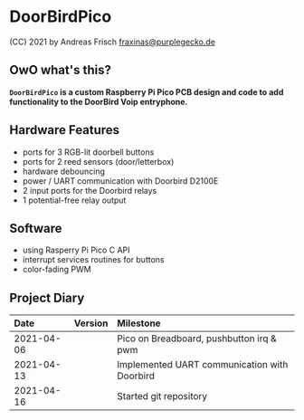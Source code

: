 # DoorBirdPico

(CC) 2021 by Andreas Frisch <fraxinas@purplegecko.de>

## OwO what's this?
**`DoorBirdPico` is a custom Raspberry Pi Pico PCB design and code to add functionality to the DoorBird Voip entryphone.**

## Hardware Features
* ports for 3 RGB-lit doorbell buttons
* ports for 2 reed sensors (door/letterbox)
* hardware debouncing
* power / UART communication with Doorbird D2100E
* 2 input ports for the Doorbird relays
* 1 potential-free relay output

## Software
* using Rasperry Pi Pico C API
* interrupt services routines for buttons
* color-fading PWM

## Project Diary
| Date       | Version | Milestone                                       |
| :--------- | :------ | :---------------------------------------------- |
| 2021-04-06 |         | Pico on Breadboard, pushbutton irq & pwm        | 
| 2021-04-13 |         | Implemented UART communication with Doorbird    |
| 2021-04-16 |         | Started git repository                          |
